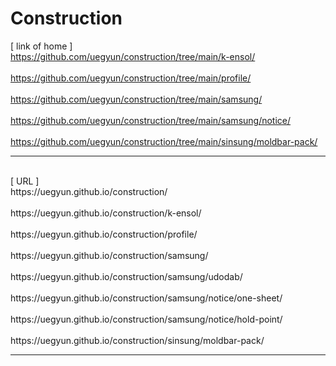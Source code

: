 # Construction
[ link of home ]
<br>https://github.com/uegyun/construction/tree/main/k-ensol/
<br>
<br>https://github.com/uegyun/construction/tree/main/profile/
<br>
<br>https://github.com/uegyun/construction/tree/main/samsung/
<br>
<br>https://github.com/uegyun/construction/tree/main/samsung/notice/
<br>
<br>https://github.com/uegyun/construction/tree/main/sinsung/moldbar-pack/
<br>
<hr>
<br>[ URL ]
<br>https://uegyun.github.io/construction/
<br>
<br>https://uegyun.github.io/construction/k-ensol/
<br>
<br>https://uegyun.github.io/construction/profile/
<br>
<br>https://uegyun.github.io/construction/samsung/
<br>
<br>https://uegyun.github.io/construction/samsung/udodab/
<br>
<br>https://uegyun.github.io/construction/samsung/notice/one-sheet/
<br>
<br>https://uegyun.github.io/construction/samsung/notice/hold-point/
<br>
<br>https://uegyun.github.io/construction/sinsung/moldbar-pack/
<hr>

